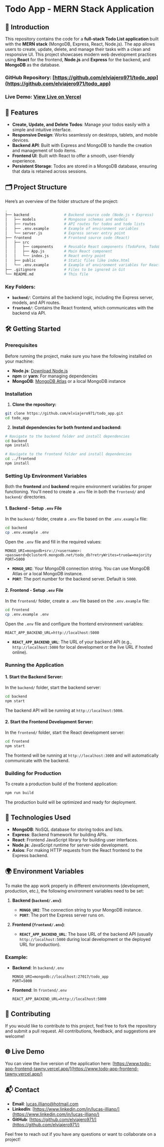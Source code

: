 
# Todo App - MERN Stack Application

## 🚀 Introduction

This repository contains the code for a **full-stack Todo List application** built with the **MERN stack** (MongoDB, Express, React, Node.js). The app allows users to create, update, delete, and manage their tasks with a clean and responsive UI. This project showcases modern web development practices using **React** for the frontend, **Node.js** and **Express** for the backend, and **MongoDB** as the database.

### **GitHub Repository**: [https://github.com/elviajero971/todo_app](https://github.com/elviajero971/todo_app)

### **Live Demo**: [View Live on Vercel](https://www.todo-app-frontend-tawny.vercel.app/)

## 🎯 Features

- **Create, Update, and Delete Todos**: Manage your todos easily with a simple and intuitive interface.
- **Responsive Design**: Works seamlessly on desktops, tablets, and mobile devices.
- **Backend API**: Built with Express and MongoDB to handle the creation and management of todo items.
- **Frontend UI**: Built with React to offer a smooth, user-friendly experience.
- **Persistent Storage**: Todos are stored in a MongoDB database, ensuring that data is retained across sessions.
  
## 🗂️ Project Structure

Here’s an overview of the folder structure of the project:

```bash
.
├── backend                # Backend source code (Node.js + Express)
│   ├── models             # Mongoose schemas and models
│   ├── routes             # API routes for todos and todo lists
│   ├── .env.example       # Example of environment variables
│   └── server.js          # Express server entry point
├── frontend               # Frontend source code (React)
│   ├── src
│   │   ├── components     # Reusable React components (TodoForm, TodoList, etc.)
│   │   ├── App.js         # Main React component
│   │   └── index.js       # React entry point
│   ├── public             # Static files like index.html
│   └── .env.example       # Example of environment variables for React
├── .gitignore             # Files to be ignored in Git
└── README.md              # This file
```

### **Key Folders**:

- **`backend/`**: Contains all the backend logic, including the Express server, models, and API routes.
- **`frontend/`**: Contains the React frontend, which communicates with the backend via API.
  
## 🛠️ Getting Started

### Prerequisites

Before running the project, make sure you have the following installed on your machine:

- **Node.js**: [Download Node.js](https://nodejs.org/)
- **npm** or **yarn**: For managing dependencies
- **MongoDB**: [MongoDB Atlas](https://www.mongodb.com/cloud/atlas) or a local MongoDB instance

### Installation

1. **Clone the repository:**

```bash
git clone https://github.com/elviajero971/todo_app.git
cd todo_app
```

2. **Install dependencies for both frontend and backend:**

```bash
# Navigate to the backend folder and install dependencies
cd backend
npm install

# Navigate to the frontend folder and install dependencies
cd ../frontend
npm install
```

### Setting Up Environment Variables

Both the **frontend** and **backend** require environment variables for proper functioning. You'll need to create a `.env` file in both the `frontend/` and `backend/` directories.

#### 1. **Backend - Setup `.env` File**

In the `backend/` folder, create a `.env` file based on the `.env.example` file:

```bash
cd backend
cp .env.example .env
```

Open the `.env` file and fill in the required values:

```env
MONGO_URI=mongodb+srv://<username>:<password>@cluster0.mongodb.net/todo_db?retryWrites=true&w=majority
PORT=5000
```

- **`MONGO_URI`**: Your MongoDB connection string. You can use MongoDB Atlas or a local MongoDB instance.
- **`PORT`**: The port number for the backend server. Default is `5000`.

#### 2. **Frontend - Setup `.env` File**

In the `frontend/` folder, create a `.env` file based on the `.env.example` file:

```bash
cd frontend
cp .env.example .env
```

Open the `.env` file and configure the frontend environment variables:

```env
REACT_APP_BACKEND_URL=http://localhost:5000
```

- **`REACT_APP_BACKEND_URL`**: The URL of your backend API (e.g., `http://localhost:5000` for local development or the live URL if hosted online).

### Running the Application

#### 1. **Start the Backend Server**:

In the `backend/` folder, start the backend server:

```bash
cd backend
npm start
```

The backend API will be running at `http://localhost:5000`.

#### 2. **Start the Frontend Development Server**:

In the `frontend/` folder, start the React development server:

```bash
cd frontend
npm start
```

The frontend will be running at `http://localhost:3000` and will automatically communicate with the backend.

### Building for Production

To create a production build of the frontend application:

```bash
npm run build
```

The production build will be optimized and ready for deployment.

## 🧩 Technologies Used

- **MongoDB**: NoSQL database for storing todos and lists.
- **Express**: Backend framework for building APIs.
- **React**: Frontend JavaScript library for building user interfaces.
- **Node.js**: JavaScript runtime for server-side development.
- **Axios**: For making HTTP requests from the React frontend to the Express backend.

## 🌍 Environment Variables

To make the app work properly in different environments (development, production, etc.), the following environment variables need to be set:

1. **Backend (`backend/.env`)**:
   - **`MONGO_URI`**: The connection string to your MongoDB instance.
   - **`PORT`**: The port the Express server runs on.

2. **Frontend (`frontend/.env`)**:
   - **`REACT_APP_BACKEND_URL`**: The base URL of the backend API (usually `http://localhost:5000` during local development or the deployed URL for production).

### Example:

- **Backend**: In `backend/.env`
  ```env
  MONGO_URI=mongodb://localhost:27017/todo_app
  PORT=5000
  ```

- **Frontend**: In `frontend/.env`
  ```env
  REACT_APP_BACKEND_URL=http://localhost:5000
  ```

## 🤝 Contributing

If you would like to contribute to this project, feel free to fork the repository and submit a pull request. All contributions, feedback, and suggestions are welcome!

## 🌐 Live Demo

You can view the live version of the application here: [https://www.todo-app-frontend-tawny.vercel.app/](https://www.todo-app-frontend-tawny.vercel.app/)

## 📬 Contact

- **Email**: [lucas.illiano@hotmail.com](mailto:lucas.illiano@hotmail.com)
- **LinkedIn**: [https://www.linkedin.com/in/lucas-illiano/](https://www.linkedin.com/in/lucas-illiano/)
- **GitHub**: [https://github.com/elviajero971/](https://github.com/elviajero971/)

Feel free to reach out if you have any questions or want to collaborate on a project!
